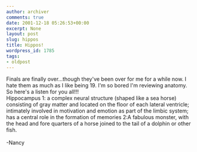 ```yaml
---
author: archiver
comments: true
date: 2001-12-18 05:26:53+00:00
excerpt: None
layout: post
slug: hippos
title: Hippos!
wordpress_id: 1785
tags:
- oldpost
---
```


Finals are finally over...though they've been over for me for a while now. I hate them as much as I like being 19. I'm so bored I'm reviewing anatomy. So here's a listen for you all!!! <br />Hippocampus 1: a complex neural structure (shaped like a sea horse) consisting of gray matter and located on the floor of each lateral ventricle; intimately involved in motivation and emotion as part of the limbic system; has a central role in the formation of memories 2:A fabulous monster, with the head and fore quarters of a horse joined to the tail of a dolphin or other fish.<br /><br />-Nancy